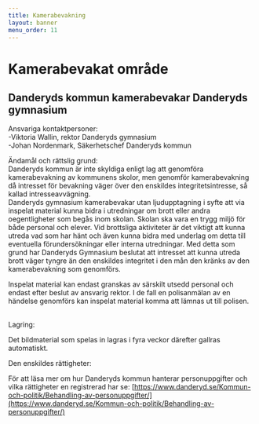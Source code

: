 ```yaml
---
title: Kamerabevakning
layout: banner
menu_order: 11
---
```


# Kamerabevakat område

## Danderyds kommun kamerabevakar Danderyds gymnasium

Ansvariga kontaktpersoner:<br>
-Viktoria Wallin, rektor Danderyds gymnasium<br>
-Johan Nordenmark, Säkerhetschef Danderyds kommun
<br>

Ändamål och rättslig grund:<br>
Danderyds kommun är inte skyldiga enligt lag att genomföra kamerabevakning av kommunens skolor, men genomför kamerabevakning då intresset för bevakning väger över den enskildes integritetsintresse, så kallad intresseavvägning.
<br>
Danderyds gymnasium kamerabevakar utan ljudupptagning i syfte att via inspelat material kunna bidra i utredningar om brott eller andra oegentligheter som begås inom skolan. Skolan ska vara en trygg miljö för både personal och elever. Vid brottsliga aktiviteter är det viktigt att kunna utreda vad som har hänt och även kunna bidra med underlag om detta till eventuella förundersökningar eller interna utredningar. Med detta som grund har Danderyds Gymnasium beslutat att intresset att kunna utreda brott väger tyngre än den enskildes integritet i den mån den kränks av den kamerabevakning som genomförs.
<br>

Inspelat material kan endast granskas av särskilt utsedd personal och endast efter beslut av ansvarig rektor. I de fall en polisanmälan av en händelse genomförs kan inspelat material komma att lämnas ut till polisen.

<br>
Lagring:

Det bildmaterial som spelas in lagras i fyra veckor därefter gallras automatiskt.
<br>

Den enskildes rättigheter:

För att läsa mer om hur Danderyds kommun hanterar personuppgifter och vilka rättigheter en registrerad har se:
[https://www.danderyd.se/Kommun-och-politik/Behandling-av-personuppgifter/](https://www.danderyd.se/Kommun-och-politik/Behandling-av-personuppgifter/) 
